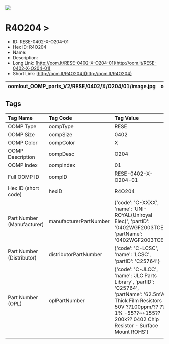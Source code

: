 


  
![][im]
# R4O204 > 

- ID: RESE-0402-X-O204-01
- Hex ID: R4O204
- Name: 
- Description: 
- Long Link: [http://oom.lt/RESE-0402-X-O204-01](http://oom.lt/RESE-0402-X-O204-01)
- Short Link: [http://oom.lt/R4O204](http://oom.lt/R4O204)
  

|oomlout_OOMP_parts_V2/RESE/0402/X/O204/01/image.jpg|oomlout_OOMP_parts_V2/RESE/0402/X/O204/01/image_BOTTOM.jpg|||
| :---: | :---: | :---: | :---: |

## Tags
  

|Tag Name|Tag Code|Tag Value|
| :--- | :--- | :--- |
|OOMP Type|oompType|RESE|
|OOMP Size|oompSize|0402|
|OOMP Color|oompColor|X|
|OOMP Description|oompDesc|O204|
|OOMP Index|oompIndex|01|
|Full OOMP ID|oompID|RESE-0402-X-O204-01|
|Hex ID (short code)|hexID|R4O204|
|Part Number (Manufacturer)|manufacturerPartNumber|{'code': 'C-XXXX', 'name': 'UNI-ROYAL(Uniroyal Elec)', 'partID': '0402WGF2003TCE', 'partName': '0402WGF2003TCE'}|
|Part Number (Distributor)|distributorPartNumber|{'code': 'C-LCSC', 'name': 'LCSC', 'partID': 'C25764'}|
|Part Number (OPL)|oplPartNumber|{'code': 'C-JLCC', 'name': 'JLC Parts Library', 'partID': 'C25764', 'partName': '62.5mW Thick Film Resistors 50V ??100ppm/?? ??1% -55??~+155?? 200k?? 0402  Chip Resistor - Surface Mount ROHS'}|
||||



[im]: oomlout_OOMP_parts_V2/RESE/0402/X/O204/01/image_450.jpg
